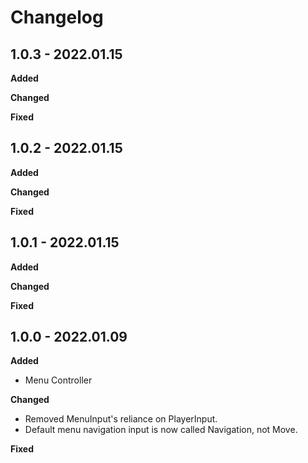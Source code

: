 # Changelog

## 1.0.3 - 2022.01.15

**Added**

**Changed**

**Fixed**

## 1.0.2 - 2022.01.15

**Added**

**Changed**

**Fixed**

## 1.0.1 - 2022.01.15

**Added**

**Changed**

**Fixed**

## 1.0.0 - 2022.01.09

**Added**

* Menu Controller

**Changed**

* Removed MenuInput's reliance on PlayerInput.
* Default menu navigation input is now called Navigation, not Move.

**Fixed**
